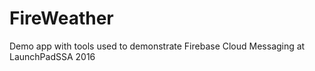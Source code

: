 # FireWeather
Demo app with tools used to demonstrate Firebase Cloud Messaging at LaunchPadSSA 2016

